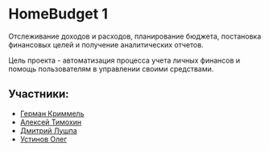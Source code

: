 # HomeBudget 1

Отслеживание доходов и расходов, планирование бюджета, постановка финансовых целей и получение аналитических отчетов.

Цель проекта - автоматизация процесса учета личных финансов и помощь пользователям в управлении своими средствами.


## Участники:

* [Герман Криммель](https://github.com/Kriger)
* [Алексей Тимохин](https://github.com/T1m-cpp)
* [Дмитрий Лушпа](https://github.com/dlushpa92)
* [Устинов Олег](https://github.com/ustik556)
